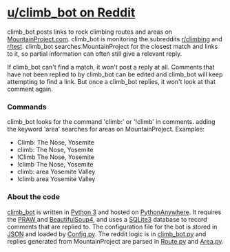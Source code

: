 # [u/climb_bot on Reddit](https://www.reddit.com/user/climb_bot)
climb_bot posts links to rock climbing routes and areas on [MountainProject.com](https://www.mountainproject.com). climb_bot is monitoring the subreddits [r/climbing](https://www.reddit.com/r/climbing) and [r/test](https://www.reddit.com/r/test). climb_bot searches MountainProject for the closest match and links to it, so partial information can often still give a relevant reply.

If climb_bot can't find a match, it won't post a reply at all. Comments that have not been replied to by climb_bot can be edited and climb_bot will keep attempting to find a link. But once a climb_bot replies, it won't look at that comment again.

### Commands
climb_bot looks for the command 'climb:' or '!climb' in comments. adding the keyword 'area' searches for areas on MountainProject. Examples:
* Climb: The Nose, Yosemite
* climb: The Nose, Yosemite
* !Climb The Nose, Yosemite
* !climb The Nose, Yosemite
* climb: area Yosemite Valley
* !climb area Yosemite Valley

### About the code
[climb_bot](https://www.reddit.com/user/climb_bot) is written in [Python 3](https://www.python.org/) and hosted on [PythonAnywhere](https://www.pythonanywhere.com/). It requires the [PRAW ](https://praw.readthedocs.io/en/latest/)and [BeautifulSoup4](https://www.crummy.com/software/BeautifulSoup/bs4/doc/), and uses a [SQLite3](https://docs.python.org/3/library/sqlite3.html) database to record comments that are replied to. The configuration file for the bot is stored in [JSON](https://docs.python.org/3.6/library/json.html) and loaded by [Config.py](https://github.com/benhunter/climb_bot/blob/master/Config.py). The reddit logic is in [climb_bot.py](https://github.com/benhunter/climb_bot/blob/master/climb_bot.py) and replies generated from MountainProject are parsed in [Route.py](https://github.com/benhunter/climb_bot/blob/master/Route.py) and [Area.py](https://github.com/benhunter/climb_bot/blob/master/Area.py).

